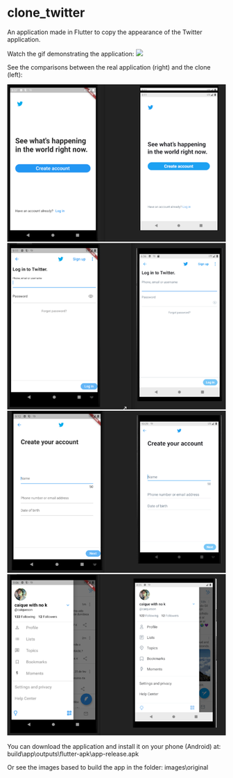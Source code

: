 # clone_twitter

An application made in Flutter to copy the appearance of the Twitter application.

Watch the gif demonstrating the application:
![](clone_twitter.gif)


See the comparisons between the real application (right) and the clone (left):

![](compare_init.png)
![](compare_login.png)
![](compare_create_account.png)
![](compare_perfil.png)

You can download the application and install it on your phone (Android) at: build\app\outputs\flutter-apk\app-release.apk

Or see the images based to build the app in the folder: images\original